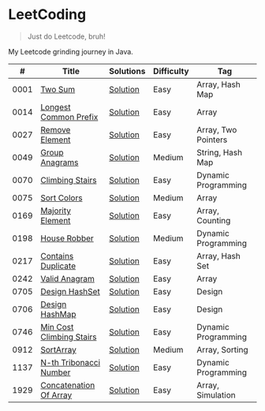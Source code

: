 # LeetCoding

> Just do Leetcode, bruh!

My Leetcode grinding journey in Java.

| #    | Title                                                                               | Solutions                                                                                       | Difficulty | Tag                 |
|------|-------------------------------------------------------------------------------------|-------------------------------------------------------------------------------------------------|------------|---------------------|
| 0001 | [Two Sum](https://leetcode.com/problems/two-sum/)                                   | [Solution](src/main/java/org/redquark/leetcoding/arrays/TwoSum.java)                            | Easy       | Array, Hash Map     |
| 0014 | [Longest Common Prefix](https://leetcode.com/problems/longest-common-prefix/)       | [Solution](src/main/java/org/redquark/leetcoding/arrays/LongestCommonPrefix.java)               | Easy       | Array               |
| 0027 | [Remove Element](https://leetcode.com/problems/remove-element/)                     | [Solution](src/main/java/org/redquark/leetcoding/arrays/RemoveElement.java)                     | Easy       | Array, Two Pointers |
| 0049 | [Group Anagrams](https://leetcode.com/problems/group-anagrams/)                     | [Solution](src/main/java/org/redquark/leetcoding/strings/GroupAnagrams.java)                    | Medium     | String, Hash Map    |
| 0070 | [Climbing Stairs](https://leetcode.com/problems/climbing-stairs/)                   | [Solution](src/main/java/org/redquark/leetcoding/dynamicprogramming/ClimbingStairs.java)        | Easy       | Dynamic Programming |
| 0075 | [Sort Colors](https://leetcode.com/problems/sort-colors/)                           | [Solution](src/main/java/org/redquark/leetcoding/arrays/SortColors.java)                        | Medium     | Array               |
| 0169 | [Majority Element](https://leetcode.com/problems/majority-element/)                 | [Solution](src/main/java/org/redquark/leetcoding/arrays/MajorityElement.java)                   | Easy       | Array, Counting     |
| 0198 | [House Robber](https://leetcode.com/problems/house-robber/)                         | [Solution](src/main/java/org/redquark/leetcoding/dynamicprogramming/HouseRobber.java)           | Medium     | Dynamic Programming |
| 0217 | [Contains Duplicate](https://leetcode.com/problems/contains-duplicate/)             | [Solution](src/main/java/org/redquark/leetcoding/arrays/ContainsDuplicate.java)                 | Easy       | Array, Hash Set     |
| 0242 | [Valid Anagram](https://leetcode.com/problems/valid-anagram/)                       | [Solution](src/main/java/org/redquark/leetcoding/arrays/ValidAnagram.java)                      | Easy       | Array               |
| 0705 | [Design HashSet](https://leetcode.com/problems/design-hashset/)                     | [Solution](src/main/java/org/redquark/leetcoding/design/DesignHashSet.java)                     | Easy       | Design              |
| 0706 | [Design HashMap](https://leetcode.com/problems/design-hashmap/)                     | [Solution](src/main/java/org/redquark/leetcoding/design/DesignHashMap.java)                     | Easy       | Design              |
| 0746 | [Min Cost Climbing Stairs](https://leetcode.com/problems/min-cost-climbing-stairs/) | [Solution](src/main/java/org/redquark/leetcoding/dynamicprogramming/MinCostClimbingStairs.java) | Easy       | Dynamic Programming |
| 0912 | [SortArray](https://leetcode.com/problems/sort-array/)                              | [Solution](src/main/java/org/redquark/leetcoding/arrays/SortArray.java)                         | Medium     | Array, Sorting      |
| 1137 | [N-th Tribonacci Number](https://leetcode.com/problems/n-th-tribonacci-number/)     | [Solution](src/main/java/org/redquark/leetcoding/dynamicprogramming/NthTribonacciNumber.java)   | Easy       | Dynamic Programming |
| 1929 | [Concatenation Of Array](https://leetcode.com/problems/concatenation-of-array/)     | [Solution](src/main/java/org/redquark/leetcoding/arrays/ConcatenationOfArray.java)              | Easy       | Array, Simulation   |